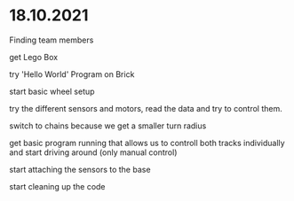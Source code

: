 # 18.10.2021

Finding team members

get Lego Box

try 'Hello World' Program on Brick

start basic wheel setup

try the different sensors and motors, read the data and try to control them.

switch to chains because we get a smaller turn radius

get basic program running that allows us to controll both tracks individually and start driving around (only manual control)

start attaching the sensors to the base

start cleaning up the code
